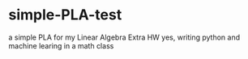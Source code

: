 # simple-PLA-test
a simple PLA for my Linear Algebra Extra HW
yes, writing python and machine learing in a math class
